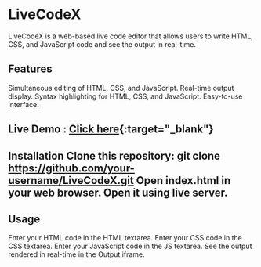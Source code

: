# LiveCodeX

LiveCodeX is a web-based live code editor that allows users to write HTML, CSS, and JavaScript code and see the output in real-time.

## Features

Simultaneous editing of HTML, CSS, and JavaScript. Real-time output display. Syntax highlighting for HTML, CSS, and JavaScript. Easy-to-use interface.

## Live Demo : [Click here](https://ritammaity55.github.io/LiveCodeX/){:target="_blank"} 



## Installation Clone this repository: git clone https://github.com/your-username/LiveCodeX.git Open index.html in your web browser. Open it using live server.

## Usage

Enter your HTML code in the HTML textarea. Enter your CSS code in the CSS textarea. Enter your JavaScript code in the JS textarea. See the output rendered in real-time in the Output iframe.